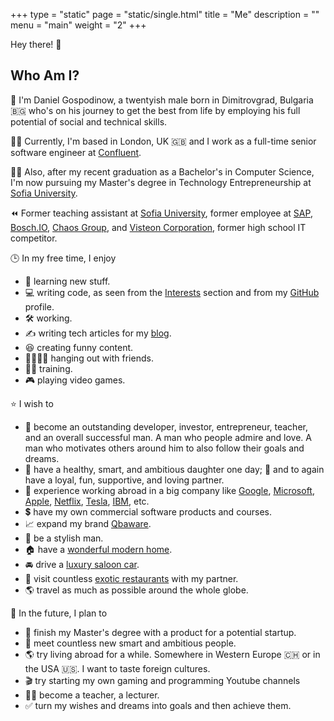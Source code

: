 +++
type = "static"
page = "static/single.html"
title = "Me"
description = ""
menu = "main"
weight = "2"
+++

Hey there! 👋

## Who Am I?

🏃 I'm Daniel Gospodinow, a twentyish male born in Dimitrovgrad, Bulgaria 🇧🇬 who's on his journey to get the best from life by employing his full potential of social and technical skills.

🧑‍💻 Currently, I'm based in London, UK 🇬🇧 and I work as a full-time senior software engineer at [Confluent](https://www.confluent.io/).

👨‍🎓 Also, after my recent graduation as a Bachelor's in Computer Science, I'm now pursuing my Master's degree in Technology Entrepreneurship at [Sofia University](https://www.uni-sofia.bg/).

⏪ Former teaching assistant at [Sofia University](https://www.uni-sofia.bg/eng), former employee at [SAP](https://www.sap.com/), [Bosch.IO](https://bosch.io/), [Chaos Group](https://www.chaosgroup.com/), and [Visteon Corporation](https://www.visteon.com/), former high school IT competitor.

🕒 In my free time, I enjoy

- 📖 learning new stuff.
- 💻 writing code, as seen from the [Interests](../interests) section and from my [GitHub](https://github.com/danielgospodinow) profile.
- 🛠️ working.
- ✍️ writing tech articles for my [blog](https://medium.com/@danielgospodinow).
- 😆 creating funny content.
- 👨‍👩‍👧‍👦 hanging out with friends.
- 🏃‍♂️ training.
- 🎮 playing video games.

⭐ I wish to

- 🤵 become an outstanding developer, investor, entrepreneur, teacher, and an overall successful man. A man who people admire and love. A man who motivates others around him to also follow their goals and dreams.
- 👧 have a healthy, smart, and ambitious daughter one day; 👩 and to again have a loyal, fun, supportive, and loving partner.
- 🏢 experience working abroad in a big company like [Google](https://developers.google.com/), [Microsoft](https://www.microsoft.com/), [Apple](https://www.apple.com/), [Netflix](https://www.netflix.com/), [Tesla](https://www.tesla.com/), [IBM](https://www.ibm.com/), etc.
- 💲 have my own commercial software products and courses.
- 📈 expand my brand [Qbaware](https://qbaware.github.io/).
- 👞 be a stylish man.
- 🏠 have a [wonderful modern home](https://i.pinimg.com/originals/29/8d/f1/298df1cac168231b7572f2b4e75a269c.jpg).
- 🚘 drive a [luxury saloon car](https://www.mercedes-benz.com/en/mbsocialcar/mbsocialcar-s-class/_jcr_content/root/slider_4/sliderchilditems/slideritem_3/image/MQ7-0-image-20190114134133/04-mercedes-benz-vehicles-mbsocialcar-v-222-s-class-3400x1440.jpeg).
- 🥂 visit countless [exotic restaurants](https://www.instagram.com/p/CEtfnKTj2jB/) with my partner.
- 🌎 travel as much as possible around the whole globe.

🔮 In the future, I plan to

- 💼 finish my Master's degree with a product for a potential startup.
- 👬 meet countless new smart and ambitious people.
- 🌎 try living abroad for a while. Somewhere in Western Europe 🇨🇭 or in the USA 🇺🇸. I want to taste foreign cultures.
- 🎬 try starting my own gaming and programming Youtube channels
- 👨‍🏫 become a teacher, a lecturer.
- ✅ turn my wishes and dreams into goals and then achieve them.

